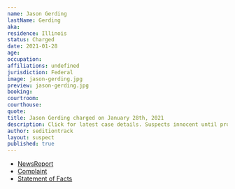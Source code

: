 ```yaml
---
name: Jason Gerding
lastName: Gerding
aka: 
residence: Illinois
status: Charged
date: 2021-01-28
age: 
occupation: 
affiliations: undefined
jurisdiction: Federal
image: jason-gerding.jpg
preview: jason-gerding.jpg
booking: 
courtroom: 
courthouse: 
quote: 
title: Jason Gerding charged on January 28th, 2021
description: Click for latest case details. Suspects innocent until proven guilty.
author: seditiontrack
layout: suspect
published: true
---
```

- [NewsReport](https://khqa.com/news/local/justice-department-arrests-quincy-couple-in-connection-to-us-capitol-raid)
- [Complaint](https://www.justice.gov/opa/page/file/1361581/download)
- [Statement of Facts](https://www.justice.gov/opa/page/file/1361581/download)

